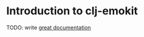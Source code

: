 # Introduction to clj-emokit

TODO: write [great documentation](http://jacobian.org/writing/what-to-write/)
